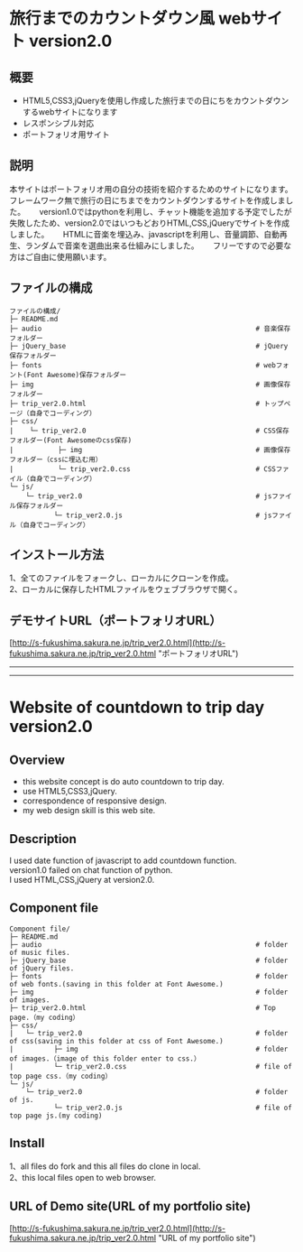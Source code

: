# 旅行までのカウントダウン風 webサイト version2.0
## 概要
* HTML5,CSS3,jQueryを使用し作成した旅行までの日にちをカウントダウンするwebサイトになります
* レスポンシブル対応
* ポートフォリオ用サイト
## 説明
本サイトはポートフォリオ用の自分の技術を紹介するためのサイトになります。　　
フレームワーク無で旅行の日にちまでをカウントダウンするサイトを作成しました。　　
version1.0ではpythonを利用し、チャット機能を追加する予定でしたが失敗したため、version2.0ではいつもどおりHTML,CSS,jQueryでサイトを作成しました。　　
HTMLに音楽を埋込み、javascriptを利用し、音量調節、自動再生、ランダムで音楽を選曲出来る仕組みにしました。　　
フリーですので必要な方はご自由に使用願います。   
## ファイルの構成
```
ファイルの構成/
├─ README.md
├─ audio                                                     # 音楽保存フォルダー
├─ jQuery_base                                               # jQuery保存フォルダー
├─ fonts                                                     # webフォント(Font Awesome)保存フォルダー
├─ img                                                       # 画像保存フォルダー
├─ trip_ver2.0.html                                          # トップページ（自身でコーディング）
├─ css/
|    └─ trip_ver2.0                                          # CSS保存フォルダー(Font Awesomeのcss保存)
|           ├─ img                                           # 画像保存フォルダー（cssに埋込む用）
|           └─ trip_ver2.0.css                               # CSSファイル（自身でコーディング）
└─ js/
    └─ trip_ver2.0                                           # jsファイル保存フォルダー
           └─ trip_ver2.0.js                                 # jsファイル（自身でコーディング）   
```
## インストール方法
1、全てのファイルをフォークし、ローカルにクローンを作成。  
2、ローカルに保存したHTMLファイルをウェブブラウザで開く。  
## デモサイトURL（ポートフォリオURL）
[http://s-fukushima.sakura.ne.jp/trip_ver2.0.html](http://s-fukushima.sakura.ne.jp/trip_ver2.0.html "ポートフォリオURL")

***
***

# Website of countdown to trip day version2.0
## Overview
* this website concept is do auto countdown to trip day.
* use HTML5,CSS3,jQuery.
* correspondence of responsive design.
* my web design skill is this web site.
## Description
I used date function of javascript to add countdown function.  
version1.0 failed on chat function of python.  
I used HTML,CSS,jQuery at version2.0. 
## Component file
```
Component file/
├─ README.md
├─ audio                                                     # folder of music files.
├─ jQuery_base                                               # folder of jQuery files.
├─ fonts                                                     # folder of web fonts.(saving in this folder at Font Awesome.)
├─ img                                                       # folder of images. 
├─ trip_ver2.0.html                                          # Top page.（my coding）
├─ css/
|   └─ trip_ver2.0                                           # folder of css(saving in this folder at css of Font Awesome.)
|          ├─ img                                            # folder of images.（image of this folder enter to css.）
|          └─ trip_ver2.0.css                                # file of top page css.（my coding）
└─ js/
    └─ trip_ver2.0                                           # folder of js.
           └─ trip_ver2.0.js                                 # file of top page js.(my coding)
```
## Install
1、all files do fork and this all files do clone in local.  
2、this local files open to web browser.  
## URL of Demo site(URL of my portfolio site)
[http://s-fukushima.sakura.ne.jp/trip_ver2.0.html](http://s-fukushima.sakura.ne.jp/trip_ver2.0.html "URL of my portfolio site")
